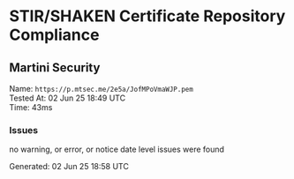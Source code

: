 # STIR/SHAKEN Certificate Repository Compliance

## Martini Security

Name: `https://p.mtsec.me/2e5a/JofMPoVmaWJP.pem`\
Tested At: 02 Jun 25 18:49 UTC\
Time: 43ms

### Issues

no warning, or error, or notice date level issues were found

Generated: 02 Jun 25 18:58 UTC